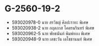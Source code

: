 # G-2560-19-2
+ 593020978-0 นาย สรวิชญ์ ศิลปะรายะ  พิเศษ
+ 593020938-2 นาย กฤตภาส โคตรนรินทร์  พิเศษ
+ 593020962-5 นาย พัทธนันท์ พิมพ์ทอง  พิเศษ
+ 593020948-9 นาย เตชะวัน เตโชชานนท์  พิเศษ
